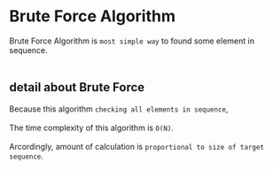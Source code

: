 # Brute Force Algorithm
Brute Force Algorithm is `most simple way` to found some element in sequence. <br><br>

## detail about Brute Force
Because this algorithm `checking all elements in sequence`, <br><br>
The time complexity of this algorithm is `O(N)`. <br><br>
Arcordingly, amount of calculation is `proportional to size of target sequence`.
